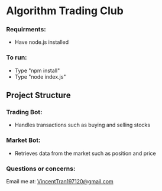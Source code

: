 # Algorithm Trading Club 

### Requirments: <br>
- Have node.js installed <br>

### To run: <br>
- Type "npm install" <br>
- Type "node index.js"

## Project Structure 

### Trading Bot: <br>
- Handles transactions such as buying and selling stocks <br>

### Market Bot: <br>
- Retrieves data from the market such as position and price <br>

### Questions or concerns: <br>
Email me at: VincentTran197120@gmail.com
